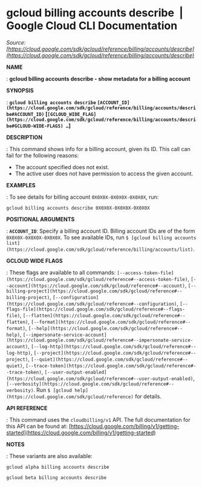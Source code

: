 # gcloud billing accounts describe  |  Google Cloud CLI Documentation

*Source: [https://cloud.google.com/sdk/gcloud/reference/billing/accounts/describe](https://cloud.google.com/sdk/gcloud/reference/billing/accounts/describe)*

**NAME**

: **gcloud billing accounts describe - show metadata for a billing account**

**SYNOPSIS**

: **`gcloud billing accounts describe` `[ACCOUNT_ID](https://cloud.google.com/sdk/gcloud/reference/billing/accounts/describe#ACCOUNT_ID)` [`[GCLOUD_WIDE_FLAG](https://cloud.google.com/sdk/gcloud/reference/billing/accounts/describe#GCLOUD-WIDE-FLAGS) …`]**

**DESCRIPTION**

: This command shows info for a billing account, given its ID.
This call can fail for the following reasons:

- The account specified does not exist.
- The active user does not have permission to access the given account.

**EXAMPLES**

: To see details for billing account `0X0X0X-0X0X0X-0X0X0X`, run:

```
gcloud billing accounts describe 0X0X0X-0X0X0X-0X0X0X
```

**POSITIONAL ARGUMENTS**

: **`ACCOUNT_ID`**:
Specify a billing account ID. Billing account IDs are of the form
`0X0X0X-0X0X0X-0X0X0X`. To see available IDs, run `$ [gcloud billing accounts
list](https://cloud.google.com/sdk/gcloud/reference/billing/accounts/list)`.

**GCLOUD WIDE FLAGS**

: These flags are available to all commands: `[--access-token-file](https://cloud.google.com/sdk/gcloud/reference#--access-token-file)`,
`[--account](https://cloud.google.com/sdk/gcloud/reference#--account)`, `[--billing-project](https://cloud.google.com/sdk/gcloud/reference#--billing-project)`,
`[--configuration](https://cloud.google.com/sdk/gcloud/reference#--configuration)`,
`[--flags-file](https://cloud.google.com/sdk/gcloud/reference#--flags-file)`,
`[--flatten](https://cloud.google.com/sdk/gcloud/reference#--flatten)`, `[--format](https://cloud.google.com/sdk/gcloud/reference#--format)`, `[--help](https://cloud.google.com/sdk/gcloud/reference#--help)`, `[--impersonate-service-account](https://cloud.google.com/sdk/gcloud/reference#--impersonate-service-account)`,
`[--log-http](https://cloud.google.com/sdk/gcloud/reference#--log-http)`,
`[--project](https://cloud.google.com/sdk/gcloud/reference#--project)`, `[--quiet](https://cloud.google.com/sdk/gcloud/reference#--quiet)`, `[--trace-token](https://cloud.google.com/sdk/gcloud/reference#--trace-token)`, `[--user-output-enabled](https://cloud.google.com/sdk/gcloud/reference#--user-output-enabled)`,
`[--verbosity](https://cloud.google.com/sdk/gcloud/reference#--verbosity)`.
Run `$ [gcloud help](https://cloud.google.com/sdk/gcloud/reference)` for details.

**API REFERENCE**

: This command uses the `cloudbilling/v1` API. The full documentation
for this API can be found at: [https://cloud.google.com/billing/v1/getting-started](https://cloud.google.com/billing/v1/getting-started)

**NOTES**

: These variants are also available:

```
gcloud alpha billing accounts describe
```

```
gcloud beta billing accounts describe
```